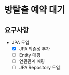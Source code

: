# 방탈출 예약 대기 

## 요구사항

- JPA 도입
  - [x] JPA 의존성 추가 
  - [ ] Entity 매핑
  - [ ] 연관관계 매핑 
  - [ ] JPA Repository 도입  
